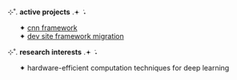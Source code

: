 ⊹˚. <b>active projects</b> .𖥔 ݁ ˖
<ul>
  ✦ <a href="https://github.com/yammei/convolution.git">cnn framework</a><br>
  ✦ <a href="https://github.com/yammei/yammei.github.io">dev site framework migration</a><br>
</ul>

⊹˚. <b>research interests</b> .𖥔 ݁ ˖
<ul>
    ✦ hardware-efficient computation techniques for deep learning<br>
</ul>
